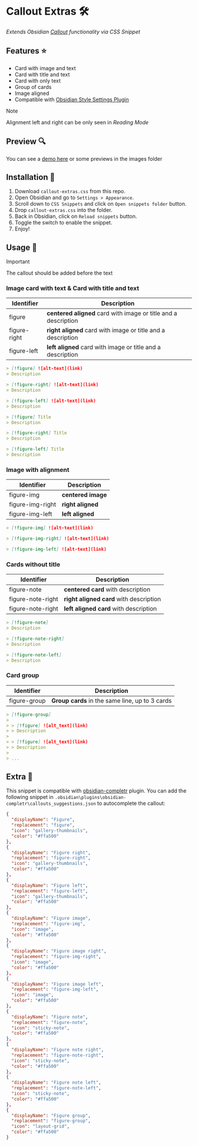 # Callout Extras 🛠️

_Extends Obsidian [Callout](https://help.obsidian.md/Editing+and+formatting/Callouts) functionality via CSS Snippet_

## Features ⭐

- Card with image and text
- Card with title and text
- Card with only text
- Group of cards
- Image aligned
- Compatible with [Obsidian Style Settings Plugin](https://github.com/mgmeyers/obsidian-style-settings)

> [!NOTE]
> Alignment left and right can be only seen in _Reading Mode_

## Preview 🔍

You can see a [demo here](https://share.note.sx/wa0uh9g2#nxCVOJ23MuGYIOS7LTyAX51MkWmS993eNrPyXqANX2Y) or some previews in the images folder

## Installation 🚀

1. Download `callout-extras.css` from this repo.
2. Open Obsidian and go to `Settings > Appearance`.
3. Scroll down to `CSS Snippets` and click on `Open snippets folder` button.
4. Drop `callout-extras.css` into the folder.
5. Back in Obsidian, click on `Reload snippets` button.
6. Toggle the switch to enable the snippet.
7. Enjoy!

## Usage 📄

> [!IMPORTANT]
> The callout should be added before the text

### Image card with text & Card with title and text

| Identifier   | Description                                                     |
| ------------ | --------------------------------------------------------------- |
| figure       | **centered aligned** card with image or title and a description |
| figure-right | **right aligned** card with image or title and a description    |
| figure-left  | **left aligned** card with image or title and a description     |

```markdown
> [!figure] ![alt-text](link)
> Description

> [!figure-right] ![alt-text](link)
> Description

> [!figure-left] ![alt-text](link)
> Description

> [!figure] Title
> Description

> [!figure-right] Title
> Description

> [!figure-left] Title
> Description
```

### Image with alignment

| Identifier       | Description        |
| ---------------- | ------------------ |
| figure-img       | **centered image** |
| figure-img-right | **right aligned**  |
| figure-img-left  | **left aligned**   |

```markdown
> [!figure-img] ![alt-text](link)

> [!figure-img-right] ![alt-text](link)

> [!figure-img-left] ![alt-text](link)
```

### Cards without title

| Identifier        | Description                             |
| ----------------- | --------------------------------------- |
| figure-note       | **centered card** with description      |
| figure-note-right | **right aligned card** with description |
| figure-note-right | **left aligned card** with description  |

```markdown
> [!figure-note]
> Description

> [!figure-note-right]
> Description

> [!figure-note-left]
> Description
```

### Card group

| Identifier   | Description                                     |
| ------------ | ----------------------------------------------- |
| figure-group | **Group cards** in the same line, up to 3 cards |

```markdown
> [!figure-group]
>
> > [!figure] ![alt_text](link)
> > Description
>
> > [!figure] ![alt_text](link)
> > Description
>
> ...
```

## Extra 🎁

This snippet is compatible with [obsidian-completr](https://github.com/tth05/obsidian-completr) plugin. You can add the following snippet in `.obsidian\plugins\obsidian-completr\callouts_suggestions.json` to autocomplete the callout:

```json
{
  "displayName": "Figure",
  "replacement": "figure",
  "icon": "gallery-thumbnails",
  "color": "#ffa500"
},
{
  "displayName": "Figure right",
  "replacement": "figure-right",
  "icon": "gallery-thumbnails",
  "color": "#ffa500"
},
{
  "displayName": "Figure left",
  "replacement": "figure-left",
  "icon": "gallery-thumbnails",
  "color": "#ffa500"
},
{
  "displayName": "Figure image",
  "replacement": "figure-img",
  "icon": "image",
  "color": "#ffa500"
},
{
  "displayName": "Figure image right",
  "replacement": "figure-img-right",
  "icon": "image",
  "color": "#ffa500"
},
{
  "displayName": "Figure image left",
  "replacement": "figure-img-left",
  "icon": "image",
  "color": "#ffa500"
},
{
  "displayName": "Figure note",
  "replacement": "figure-note",
  "icon": "sticky-note",
  "color": "#ffa500"
},
{
  "displayName": "Figure note right",
  "replacement": "figure-note-right",
  "icon": "sticky-note",
  "color": "#ffa500"
},
{
  "displayName": "Figure note left",
  "replacement": "figure-note-left",
  "icon": "sticky-note",
  "color": "#ffa500"
},
{
  "displayName": "Figure group",
  "replacement": "figure-group",
  "icon": "layout-grid",
  "color": "#ffa500"
}
```
